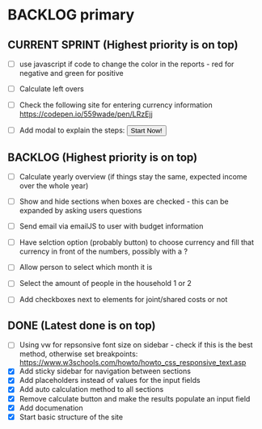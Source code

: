 # BACKLOG primary

## CURRENT SPRINT (Highest priority is on top)
- [ ] use javascript if code to change the color in the reports - red for negative and green for positive

- [ ] Calculate left overs

- [ ] Check the following site for entering currency information https://codepen.io/559wade/pen/LRzEjj

- [ ] Add modal to explain the steps: <button class="btn btn-lg btn--cta btn--red" data-toggle="modal" data-target="#signUpModal">Start Now!</button>

## BACKLOG (Highest priority is on top)
- [ ] Calculate yearly overview (if things stay the same, expected income over the whole year)

- [ ] Show and hide sections when boxes are checked - this can be expanded by asking users questions

- [ ] Send email via emailJS to user with budget information

- [ ] Have selction option (probably button) to choose currency and fill that currency in front of the numbers, possibly with a <span id="currency">?

- [ ] Allow person to select which month it is

- [ ] Select the amount of people in the household 1 or 2
- [ ] Add checkboxes next to elements for joint/shared costs or not

## DONE (Latest done is on top)

- [ ] Using vw for repsonsive font size on sidebar - check if this is the best method, otherwise set breakpoints: https://www.w3schools.com/howto/howto_css_responsive_text.asp
- [x] Add sticky sidebar for navigation between sections
- [x] Add placeholders instead of values for the input fields
- [x] Add auto calculation method to all sections
- [x] Remove calculate button and make the results populate an input field
- [x] Add documenation
- [x] Start basic structure of the site